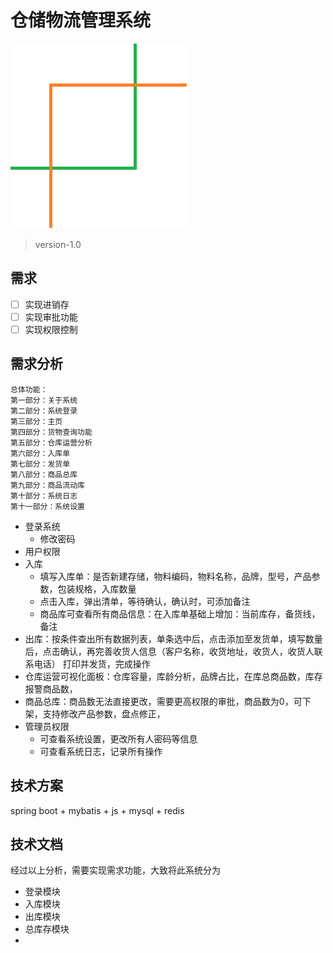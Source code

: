 # 仓储物流管理系统 
![cangchu](./src/main/resources/static/images/avatar.png)

> version-1.0

## 需求
- [ ] 实现进销存
- [ ] 实现审批功能
- [ ] 实现权限控制

## 需求分析
```
总体功能：
第一部分：关于系统
第二部分：系统登录
第三部分：主页
第四部分：货物查询功能
第五部分：仓库运营分析
第六部分：入库单
第七部分：发货单
第八部分：商品总库
第九部分：商品流动库
第十部分：系统日志
第十一部分：系统设置
```
- 登录系统
  - 修改密码
- 用户权限
- 入库
  - 填写入库单：是否新建存储，物料编码，物料名称，品牌，型号，产品参数，包装规格，入库数量
  - 点击入库，弹出清单，等待确认，确认时，可添加备注
  - 商品库可查看所有商品信息：在入库单基础上增加：当前库存，备货线，备注
- 出库：按条件查出所有数据列表，单条选中后，点击添加至发货单，填写数量后，点击确认，再完善收货人信息（客户名称，收货地址，收货人，收货人联系电话） 打印并发货，完成操作
- 仓库运营可视化面板：仓库容量，库龄分析，品牌占比，在库总商品数，库存报警商品数，
- 商品总库：商品数无法直接更改，需要更高权限的审批，商品数为0，可下架，支持修改产品参数，盘点修正，
- 管理员权限
  - 可查看系统设置，更改所有人密码等信息
  - 可查看系统日志，记录所有操作

## 技术方案
spring boot + mybatis + js + mysql + redis

## 技术文档
经过以上分析，需要实现需求功能，大致将此系统分为
- 登录模块
- 入库模块
- 出库模块
- 总库存模块
- 